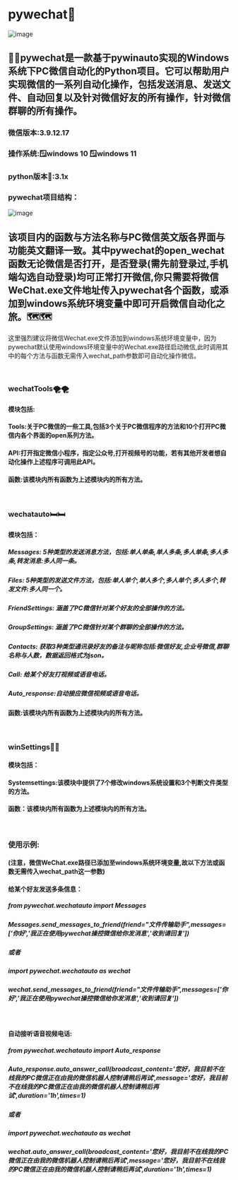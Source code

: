 # pywechat🥇
![image](https://github.com/Hello-Mr-Crab/pywechat/blob/main/pics/introduction.jpg)
## 🍬🍬pywechat是一款基于pywinauto实现的Windows系统下PC微信自动化的Python项目。它可以帮助用户实现微信的一系列自动化操作，包括发送消息、发送文件、自动回复以及针对微信好友的所有操作，针对微信群聊的所有操作。

### 微信版本:3.9.12.17
### 操作系统:🪟windows 10 🪟windows 11
### python版本🐍:3.1x
### pywechat项目结构：
![image](https://github.com/Hello-Mr-Crab/pywechat/blob/main/pics/pywechat_structure.jpg)
<br>

##     该项目内的函数与方法名称与PC微信英文版各界面与功能英文翻译一致。其中pywechat的open_wechat函数无论微信是否打开，是否登录(需先前登录过,手机端勾选自动登录)均可正常打开微信,你只需要将微信WeChat.exe文件地址传入pywechat各个函数，或添加到windows系统环境变量中即可开启微信自动化之旅。🗺️🗺️
这里强烈建议将微信Wechat.exe文件添加到windows系统环境变量中，因为pywechat默认使用windows环境变量中的Wechat.exe路径启动微信,此时调用其中的每个方法与函数无需传入wechat_path参数即可自动化操作微信。

<br>

### wechatTools🌪️🌪️
#### 模块包括:
#### Tools:关于PC微信的一些工具,包括3个关于PC微信程序的方法和10个打开PC微信内各个界面的open系列方法。
#### API:打开指定微信小程序，指定公众号,打开视频号的功能，若有其他开发者想自动化操作上述程序可调用此API。
#### 函数:该模块内所有函数为上述模块内的所有方法。
<br>

### wechatauto🛏️🛏️
#### 模块包括：
##### Messages: 5种类型的发送消息方法，包括:单人单条,单人多条,多人单条,多人多条,转发消息:多人同一条。 
##### Files: 5种类型的发送文件方法，包括:单人单个,单人多个,多人单个,多人多个,转发文件:多人同一个。
##### FriendSettings: 涵盖了PC微信针对某个好友的全部操作的方法。
##### GroupSettings: 涵盖了PC微信针对某个群聊的全部操作的方法。
##### Contacts: 获取3种类型通讯录好友的备注与昵称包括:微信好友,企业号微信,群聊名称与人数，数据返回格式为json。
##### Call: 给某个好友打视频或语音电话。
##### Auto_response:自动接应微信视频或语音电话。
#### 函数:该模块内所有函数为上述模块内的所有方法。  
<br>

### winSettings🔹🔹
#### 模块包括：
#### Systemsettings:该模块中提供了7个修改windows系统设置和3个判断文件类型的方法。
#### 函数：该模块内所有函数为上述模块内的所有方法。
<br>

### 使用示例:
#### (注意，微信WeChat.exe路径已添加至windows系统环境变量,故以下方法或函数无需传入wechat_path这一参数)
#### 给某个好友发送多条信息：
##### from pywechat.wechatauto import Messages
##### Messages.send_messages_to_friend(friend="文件传输助手",messages=['你好','我正在使用pywechat操控微信给你发消息','收到请回复'])
##### 或者
##### import pywechat.wechatauto as wechat
##### wechat.send_messages_to_friend(friend="文件传输助手",messages=['你好','我正在使用pywechat操控微信给你发消息','收到请回复'])
<br>

#### 自动接听语音视频电话:
##### from pywechat.wechatauto import Auto_response
##### Auto_response.auto_answer_call(broadcast_content='您好，我目前不在线我的PC微信正在由我的微信机器人控制请稍后再试',message='您好，我目前不在线我的PC微信正在由我的微信机器人控制请稍后再试',duration='1h',times=1)
##### 或者
##### import pywechat.wechatauto as wechat
##### wechat.auto_answer_call(broadcast_content='您好，我目前不在线我的PC微信正在由我的微信机器人控制请稍后再试',message='您好，我目前不在线我的PC微信正在由我的微信机器人控制请稍后再试',duration='1h',times=1)

